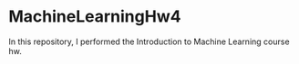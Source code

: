 # MachineLearningHw4

In this repository, I performed the Introduction to Machine Learning course hw.
